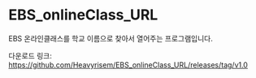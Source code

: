 # EBS_onlineClass_URL
EBS 온라인클래스를 학교 이름으로 찾아서 열어주는 프로그램입니다.


다운로드 링크: 
https://github.com/Heavyrisem/EBS_onlineClass_URL/releases/tag/v1.0
